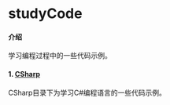 # studyCode

#### 介绍
学习编程过程中的一些代码示例。

#### 1. [CSharp](https://gitee.com/qwvbv/studyCode/tree/master/CSharp)
CSharp目录下为学习C#编程语言的一些代码示例。



